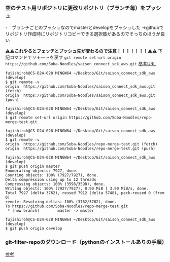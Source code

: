 ### 空のテスト用リポジトリに更改リポジトリ（ブランチ毎）をプッシュ

-　ブランチごとのプッシュなのでmasterとdevelopをプッシュした
→githubでリポジトリ作成時にリポジトリコピーできる選択肢があるのでそっちのほうが良い


 
 
 
 **⚠️⚠️これやるとフェッチとプッシュ先が変わるので注意！！！！！！！⚠️⚠️**
 下記コマンドでリモートを戻す
 `git remote set-url origin https://github.com/Soba-Noodles/saison_connect_sdk_aws.git`
[参考URL](https://yuito-blog.com/repository-change/)
```
fujishiroh@CS-D24-028 MINGW64 ~/Desktop/Git/saison_connect_sdk_aws (develop)
$ git remote -v
origin  https://github.com/Soba-Noodles/saison_connect_sdk_aws.git (fetch)
origin  https://github.com/Soba-Noodles/saison_connect_sdk_aws.git (push)

fujishiroh@CS-D24-028 MINGW64 ~/Desktop/Git/saison_connect_sdk_aws (develop)
$ git remote set-url origin https://github.com/Soba-Noodles/repo-merge-test.git

fujishiroh@CS-D24-028 MINGW64 ~/Desktop/Git/saison_connect_sdk_aws (develop)
$ git remote -v
origin  https://github.com/Soba-Noodles/repo-merge-test.git (fetch)
origin  https://github.com/Soba-Noodles/repo-merge-test.git (push)

fujishiroh@CS-D24-028 MINGW64 ~/Desktop/Git/saison_connect_sdk_aws (develop)
$ git push origin master
Enumerating objects: 7927, done.
Counting objects: 100% (7927/7927), done.
Delta compression using up to 12 threads
Compressing objects: 100% (3598/3598), done.
Writing objects: 100% (7927/7927), 8.90 MiB | 3.90 MiB/s, done.
Total 7927 (delta 3762), reused 7912 (delta 3748), pack-reused 0 (from 0)
remote: Resolving deltas: 100% (3762/3762), done.
To https://github.com/Soba-Noodles/repo-merge-test.git
 * [new branch]        master -> master

fujishiroh@CS-D24-028 MINGW64 ~/Desktop/Git/saison_connect_sdk_aws (develop)
$ git push origin develop

```

### git-filter-repoのダウンロード（pythonのインストールありの手順）
[参考](https://qiita.com/shimamura_io/items/5f0dd5346dd22edc06ad)


